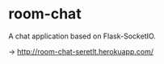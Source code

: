 # room-chat
A chat application based on Flask-SocketIO.

-> http://room-chat-seretlt.herokuapp.com/

